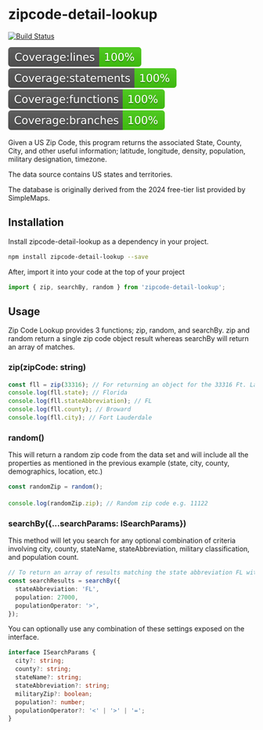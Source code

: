 # zipcode-detail-lookup

[![Build Status](https://github.com/reallymello/zipcode-detail-lookup/actions/workflows/node.js.yml/badge.svg)](https://github.com/reallymello/zipcode-detail-lookup/actions/workflows/node.js.yml)

![Line Coverage](./badges/badge-lines.svg)
![Statement Coverage](./badges/badge-statements.svg)
![Function Coverage](./badges/badge-functions.svg)
![Branch Coverage](./badges/badge-branches.svg)

Given a US Zip Code, this program returns the associated State, County, City, and other useful information; latitude, longitude, density, population, military designation, timezone.

The data source contains US states and territories.

The database is originally derived from the 2024 free-tier list provided by SimpleMaps.

## Installation

Install zipcode-detail-lookup as a dependency in your project.

```sh
npm install zipcode-detail-lookup --save
```

After, import it into your code at the top of your project

```ts
import { zip, searchBy, random } from 'zipcode-detail-lookup';
```

## Usage

Zip Code Lookup provides 3 functions; zip, random, and searchBy. zip and random return a single zip code object result whereas searchBy will return an array of matches.

### zip(zipCode: string)

```ts
const fll = zip(33316); // For returning an object for the 33316 Ft. Lauderdale zip code.
console.log(fll.state); // Florida
console.log(fll.stateAbbreviation); // FL
console.log(fll.county); // Broward
console.log(fll.city); // Fort Lauderdale
```

### random()

This will return a random zip code from the data set and will include all the properties as mentioned in the previous example (state, city, county, demographics, location, etc.)

```ts
const randomZip = random();

console.log(randomZip.zip); // Random zip code e.g. 11122
```

### searchBy({...searchParams: ISearchParams})

This method will let you search for any optional combination of criteria involving city, county, stateName, stateAbbreviation, military classification, and population count.

```ts
// To return an array of results matching the state abbreviation FL with population greather than 27000.
const searchResults = searchBy({
  stateAbbreviation: 'FL',
  population: 27000,
  populationOperator: '>',
});
```

You can optionally use any combination of these settings exposed on the interface.

```ts
interface ISearchParams {
  city?: string;
  county?: string;
  stateName?: string;
  stateAbbreviation?: string;
  militaryZip?: boolean;
  population?: number;
  populationOperator?: '<' | '>' | '=';
}
```

